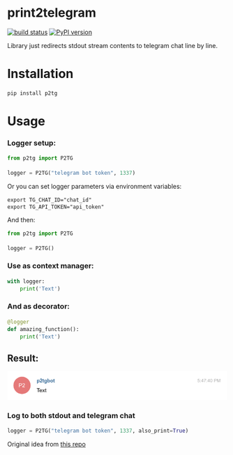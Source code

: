 # print2telegram

[![build status](https://travis-ci.org/vangaa/print2telegram.svg)](https://travis-ci.org/vangaa/print2telegram) [![PyPI version](https://badge.fury.io/py/p2tg.svg)](https://badge.fury.io/py/p2tg)

Library just redirects stdout stream contents to telegram chat line by line.

# Installation

```bash
pip install p2tg
```

# Usage
### Logger setup:
```python
from p2tg import P2TG

logger = P2TG("telegram bot token", 1337)
```

Or you can set logger parameters via environment variables:
```
export TG_CHAT_ID="chat_id"
export TG_API_TOKEN="api_token"
```

And then:
```python
from p2tg import P2TG

logger = P2TG()
```

### Use as context manager:
```python
with logger:
    print('Text')
```

### And as decorator:
```python
@logger
def amazing_function():
    print('Text')
```

## Result:
![result](result.png?raw=true "Result")

### Log to both stdout and telegram chat
```python
logger = P2TG("telegram bot token", 1337, also_print=True)
```

Original idea from [this repo](https://github.com/laike9m/f)
